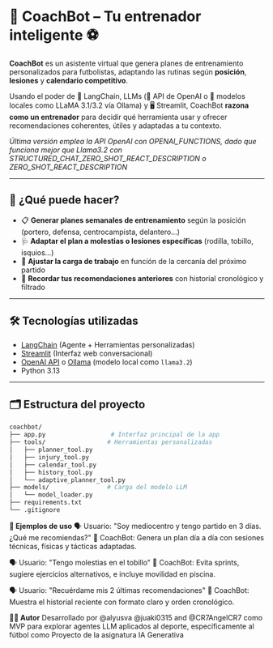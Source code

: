 # 🧠 CoachBot – Tu entrenador inteligente ⚽

**CoachBot** es un asistente virtual que genera planes de entrenamiento personalizados para futbolistas, adaptando las rutinas según **posición**, **lesiones** y **calendario competitivo**.

Usando el poder de 🦜 LangChain, LLMs (🔗 API de OpenAI o 🦙 modelos locales como LLaMA 3.1/3.2 vía Ollama) y 🖥️ Streamlit, CoachBot **razona como un entrenador** para decidir qué herramienta usar y ofrecer recomendaciones coherentes, útiles y adaptadas a tu contexto.

*Última versión emplea la API OpenAI con OPENAI_FUNCTIONS, dado que funciona mejor que Llama3.2 con STRUCTURED_CHAT_ZERO_SHOT_REACT_DESCRIPTION o ZERO_SHOT_REACT_DESCRIPTION*

---

## 🚀 ¿Qué puede hacer?

- 📋 **Generar planes semanales de entrenamiento** según la posición (portero, defensa, centrocampista, delantero…)
- 🩺 **Adaptar el plan a molestias o lesiones específicas** (rodilla, tobillo, isquios…)
- 📆 **Ajustar la carga de trabajo** en función de la cercanía del próximo partido
- 🧠 **Recordar tus recomendaciones anteriores** con historial cronológico y filtrado

---

## 🛠️ Tecnologías utilizadas

- [LangChain](https://github.com/langchain-ai/langchain) (Agente + Herramientas personalizadas)
- [Streamlit](https://streamlit.io) (Interfaz web conversacional)
- [OpenAI API](https://platform.openai.com/) o [Ollama](https://ollama.com) (modelo local como `llama3.2`)
- Python 3.13

---

## 🗂️ Estructura del proyecto

```bash
coachbot/
├── app.py                  # Interfaz principal de la app
├── tools/                 # Herramientas personalizadas
│   ├── planner_tool.py
│   ├── injury_tool.py
│   ├── calendar_tool.py
│   ├── history_tool.py
│   └── adaptive_planner_tool.py
├── models/                # Carga del modelo LLM
│   └── model_loader.py
├── requirements.txt
└── .gitignore
```

**🧪 Ejemplos de uso**
🗣️ Usuario: "Soy mediocentro y tengo partido en 3 días. ¿Qué me recomiendas?"
🤖 CoachBot: Genera un plan día a día con sesiones técnicas, físicas y tácticas adaptadas.

🗣️ Usuario: "Tengo molestias en el tobillo"
🤖 CoachBot: Evita sprints, sugiere ejercicios alternativos, e incluye movilidad en piscina.

🗣️ Usuario: "Recuérdame mis 2 últimas recomendaciones"
🤖 CoachBot: Muestra el historial reciente con formato claro y orden cronológico.



**👨‍💻 Autor**
Desarrollado por @alyusva @juaki0315 and @CR7AngelCR7 como MVP para explorar agentes LLM aplicados al deporte, específicamente al fútbol como Proyecto de la asignatura IA Generativa
